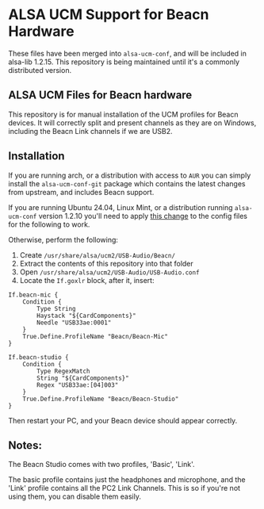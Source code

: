 # ALSA UCM Support for Beacn Hardware

These files have been merged into `alsa-ucm-conf`, and will be included in alsa-lib 1.2.15. This 
repository is being maintained until it's a commonly distributed version.

## ALSA UCM Files for Beacn hardware
This repository is for manual installation of the UCM profiles for Beacn devices. It will correctly
split and present channels as they are on Windows, including the Beacn Link channels if we are USB2.

## Installation
If you are running arch, or a distribution with access to `AUR` you can simply install the 
`alsa-ucm-conf-git` package which contains the latest changes from upstream, and includes 
Beacn support.

If you are running Ubuntu 24.04, Linux Mint, or a distribution running `alsa-ucm-conf` version 1.2.10
you'll need to apply [this change](https://github.com/GoXLR-on-Linux/goxlr-utility/issues/221) to the
config files for the following to work.

Otherwise, perform the following:

1. Create `/usr/share/alsa/ucm2/USB-Audio/Beacn/`
2. Extract the contents of this repository into that folder
3. Open `/usr/share/alsa/ucm2/USB-Audio/USB-Audio.conf`
4. Locate the `If.goxlr` block, after it, insert:

```
If.beacn-mic {
	Condition {
		Type String
		Haystack "${CardComponents}"
		Needle "USB33ae:0001"
	}
	True.Define.ProfileName "Beacn/Beacn-Mic"
}

If.beacn-studio {
	Condition {
		Type RegexMatch
		String "${CardComponents}"
		Regex "USB33ae:[04]003"
	}
	True.Define.ProfileName "Beacn/Beacn-Studio"
}
```

Then restart your PC, and your Beacn device should appear correctly.


## Notes:
The Beacn Studio comes with two profiles, 'Basic', 'Link'.

The basic profile contains just the headphones and microphone, and the 'Link' profile contains
all the PC2 Link Channels. This is so if you're not using them, you can disable them easily.
